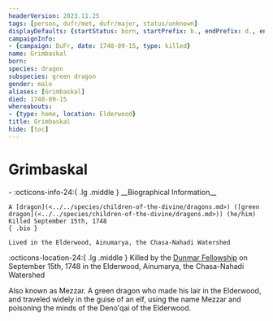 ```yaml
---
headerVersion: 2023.11.25
tags: [person, dufr/met, dufr/major, status/unknown]
displayDefaults: {startStatus: born, startPrefix: b., endPrefix: d., endStatus: killed}
campaignInfo:
- {campaign: DuFr, date: 1748-09-15, type: killed}
name: Grimbaskal
born:
species: dragon
subspecies: green dragon
gender: male
aliases: [Grimbaskal]
died: 1748-09-15
whereabouts:
- {type: home, location: Elderwood}
title: Grimbaskal
hide: [toc]
---
```


# Grimbaskal
<div class="grid cards ext-narrow-margin ext-one-column" markdown>
- :octicons-info-24:{ .lg .middle } __Biographical Information__

    A [dragon](<../../species/children-of-the-divine/dragons.md>) ([green dragon](<../../species/children-of-the-divine/dragons.md>)) (he/him)  
    Killed September 15th, 1748  
    { .bio }

    Lived in the Elderwood, Ainumarya, the Chasa-Nahadi Watershed
</div>



:octicons-location-24:{ .lg .middle } Killed by the [Dunmar Fellowship](<../pcs/dunmar-fellowship/dunmar-fellowship.md>) on September 15th, 1748 in the Elderwood, Ainumarya, the Chasa-Nahadi Watershed  


Also known as Mezzar. A green dragon who made his lair in the Elderwood, and traveled widely in the guise of an elf, using the name Mezzar and poisoning the minds of the Deno'qai of the Elderwood. 